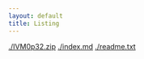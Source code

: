 ```yaml
---
layout: default
title: Listing
---
```

[./IVM0p32.zip](././IVM0p32.zip)
[./index.md](././index.md)
[./readme.txt](././readme.txt)
